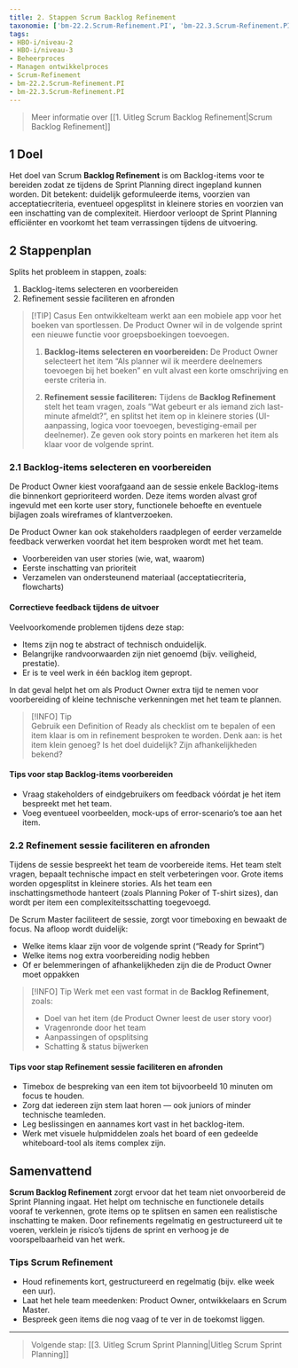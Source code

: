 ```yaml
---
title: 2. Stappen Scrum Backlog Refinement
taxonomie: ['bm-22.2.Scrum-Refinement.PI', 'bm-22.3.Scrum-Refinement.PI']
tags:
- HBO-i/niveau-2
- HBO-i/niveau-3
- Beheerproces
- Managen ontwikkelproces
- Scrum-Refinement
- bm-22.2.Scrum-Refinement.PI
- bm-22.3.Scrum-Refinement.PI
---
```


> Meer informatie over [[1. Uitleg Scrum Backlog Refinement|Scrum Backlog Refinement]]

## 1 Doel
Het doel van Scrum **Backlog Refinement** is om Backlog-items voor te bereiden zodat ze tijdens de Sprint Planning direct ingepland kunnen worden. Dit betekent: duidelijk geformuleerde items, voorzien van acceptatiecriteria, eventueel opgesplitst in kleinere stories en voorzien van een inschatting van de complexiteit. Hierdoor verloopt de Sprint Planning efficiënter en voorkomt het team verrassingen tijdens de uitvoering.

## 2 Stappenplan
Splits het probleem in stappen, zoals:
1. Backlog-items selecteren en voorbereiden
2. Refinement sessie faciliteren en afronden

>[!TIP] Casus
> Een ontwikkelteam werkt aan een mobiele app voor het boeken van sportlessen. De Product Owner wil in de volgende sprint een nieuwe functie voor groepsboekingen toevoegen.
> 1. **Backlog-items selecteren en voorbereiden:** De Product Owner selecteert het item “Als planner wil ik meerdere deelnemers toevoegen bij het boeken” en vult alvast een korte omschrijving en eerste criteria in.
> 
> 2. **Refinement sessie faciliteren:** Tijdens de **Backlog Refinement** stelt het team vragen, zoals “Wat gebeurt er als iemand zich last-minute afmeldt?”, en splitst het item op in kleinere stories (UI-aanpassing, logica voor toevoegen, bevestiging-email per deelnemer). Ze geven ook story points en markeren het item als klaar voor de volgende sprint.

### 2.1 Backlog-items selecteren en voorbereiden
De Product Owner kiest voorafgaand aan de sessie enkele Backlog-items die binnenkort geprioriteerd worden. Deze items worden alvast grof ingevuld met een korte user story, functionele behoefte en eventuele bijlagen zoals wireframes of klantverzoeken.

De Product Owner kan ook stakeholders raadplegen of eerder verzamelde feedback verwerken voordat het item besproken wordt met het team.
- Voorbereiden van user stories (wie, wat, waarom)
- Eerste inschatting van prioriteit
- Verzamelen van ondersteunend materiaal (acceptatiecriteria, flowcharts)

#### Correctieve feedback tijdens de uitvoer
Veelvoorkomende problemen tijdens deze stap:
- Items zijn nog te abstract of technisch onduidelijk.
- Belangrijke randvoorwaarden zijn niet genoemd (bijv. veiligheid, prestatie).
- Er is te veel werk in één backlog item gepropt.

In dat geval helpt het om als Product Owner extra tijd te nemen voor voorbereiding of kleine technische verkenningen met het team te plannen.

> [!INFO] Tip  
> Gebruik een Definition of Ready als checklist om te bepalen of een item klaar is om in refinement besproken te worden. Denk aan: is het item klein genoeg? Is het doel duidelijk? Zijn afhankelijkheden bekend?

#### Tips voor stap Backlog-items voorbereiden
- Vraag stakeholders of eindgebruikers om feedback vóórdat je het item bespreekt met het team.
- Voeg eventueel voorbeelden, mock-ups of error-scenario’s toe aan het item.

### 2.2 Refinement sessie faciliteren en afronden
Tijdens de sessie bespreekt het team de voorbereide items. Het team stelt vragen, bepaalt technische impact en stelt verbeteringen voor. Grote items worden opgesplitst in kleinere stories. Als het team een inschattingsmethode hanteert (zoals Planning Poker of T-shirt sizes), dan wordt per item een complexiteitsschatting toegevoegd.

De Scrum Master faciliteert de sessie, zorgt voor timeboxing en bewaakt de focus. Na afloop wordt duidelijk:
- Welke items klaar zijn voor de volgende sprint (“Ready for Sprint”)
- Welke items nog extra voorbereiding nodig hebben
- Of er belemmeringen of afhankelijkheden zijn die de Product Owner moet oppakken

> [!INFO] Tip
> Werk met een vast format in de **Backlog Refinement**, zoals:
> - Doel van het item (de Product Owner leest de user story voor)
> - Vragenronde door het team
> - Aanpassingen of opsplitsing
> - Schatting & status bijwerken

#### Tips voor stap Refinement sessie faciliteren en afronden
- Timebox de bespreking van een item tot bijvoorbeeld 10 minuten om focus te houden.
- Zorg dat iedereen zijn stem laat horen — ook juniors of minder technische teamleden.
- Leg beslissingen en aannames kort vast in het backlog-item.
- Werk met visuele hulpmiddelen zoals het board of een gedeelde whiteboard-tool als items complex zijn.

## Samenvattend 
**Scrum Backlog Refinement** zorgt ervoor dat het team niet onvoorbereid de Sprint Planning ingaat. Het helpt om technische en functionele details vooraf te verkennen, grote items op te splitsen en samen een realistische inschatting te maken. Door refinements regelmatig en gestructureerd uit te voeren, verklein je risico’s tijdens de sprint en verhoog je de voorspelbaarheid van het werk.

### Tips Scrum Refinement
- Houd refinements kort, gestructureerd en regelmatig (bijv. elke week een uur).
- Laat het hele team meedenken: Product Owner, ontwikkelaars en Scrum Master.
- Bespreek geen items die nog vaag of te ver in de toekomst liggen.

---

> Volgende stap: [[3. Uitleg Scrum Sprint Planning|Uitleg Scrum Sprint Planning]]

